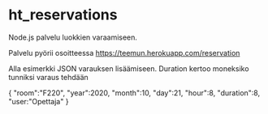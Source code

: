 # ht_reservations

Node.js palvelu luokkien varaamiseen. 

Palvelu pyörii osoitteessa  https://teemun.herokuapp.com/reservation  


Alla esimerkki JSON varauksen lisäämiseen. Duration kertoo moneksiko tunniksi varaus tehdään

{
"room":"F220",
"year":2020,
"month":10,
"day":21,
"hour":8,
"duration":8,
"user:"Opettaja"
}
